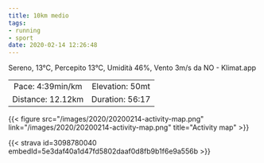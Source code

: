 ```yaml
---
title: 10km medio
tags:
- running
- sport
date: 2020-02-14 12:26:48
---
```

Sereno, 13°C, Percepito 13°C, Umidità 46%, Vento 3m/s da NO - Klimat.app

| | |
| :-: | :-: |
| Pace: 4:39min/km | Elevation: 50mt |
| Distance: 12.12km | Duration: 56:17 |



{{< figure src="/images/2020/20200214-activity-map.png" link="/images/2020/20200214-activity-map.png" title="Activity map" >}}


{{< strava id=3098780040 embedId=5e3daf40a1d47fd5802daaf0d8fb9b1f6e9a556b >}}
